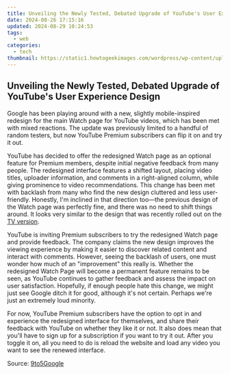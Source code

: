 ```yaml
---
title: Unveiling the Newly Tested, Debated Upgrade of YouTube's User Experience Design
date: 2024-08-26 17:15:16
updated: 2024-08-29 10:24:53
tags:
  - web
categories:
  - tech
thumbnail: https://static1.howtogeekimages.com/wordpress/wp-content/uploads/2024/03/53468347694_028056b82a_o.jpg
---
```


## Unveiling the Newly Tested, Debated Upgrade of YouTube's User Experience Design

Google has been playing around with a new, slightly mobile-inspired redesign for the main Watch page for YouTube videos, which has been met with mixed reactions. The update was previously limited to a handful of random testers, but now YouTube Premium subscribers can flip it on and try it out.

 YouTube has decided to offer the redesigned Watch page as an optional feature for Premium members, despite initial negative feedback from many people. The redesigned interface features a shifted layout, placing video titles, uploader information, and comments in a right-aligned column, while giving prominence to video recommendations. This change has been met with backlash from many who find the new design cluttered and less user-friendly. Honestly, I'm inclined in that direction too—the previous design of the Watch page was perfectly fine, and there was no need to shift things around. It looks very similar to the design that was recently rolled out on the [TV version](https://android-location.techidaily.com/in-2024-10-fake-gps-location-apps-on-android-of-your-vivo-t2-5g-drfone-by-drfone-virtual/).

 YouTube is inviting Premium subscribers to try the redesigned Watch page and provide feedback. The company claims the new design improves the viewing experience by making it easier to discover related content and interact with comments. However, seeing the backlash of users, one must wonder how much of an "improvement" this really is. Whether the redesigned Watch Page will become a permanent feature remains to be seen, as YouTube continues to gather feedback and assess the impact on user satisfaction. Hopefully, if enough people hate this change, we might just see Google ditch it for good, although it's not certain. Perhaps we're just an extremely loud minority.

 For now, YouTube Premium subscribers have the option to opt in and experience the redesigned interface for themselves, and share their feedback with YouTube on whether they like it or not. It also does mean that you'll have to sign up for a subscription if you want to try it out. After you toggle it on, all you need to do is reload the website and load any video you want to see the renewed interface.

 Source: [9to5Google](https://9to5google.com/2024/06/07/youtube-premium-watch-page-redesign-test/)

<ins class="adsbygoogle"
     style="display:block"
     data-ad-format="autorelaxed"
     data-ad-client="ca-pub-7571918770474297"
     data-ad-slot="1223367746"></ins>



<ins class="adsbygoogle"
     style="display:block"
     data-ad-client="ca-pub-7571918770474297"
     data-ad-slot="8358498916"
     data-ad-format="auto"
     data-full-width-responsive="true"></ins>

